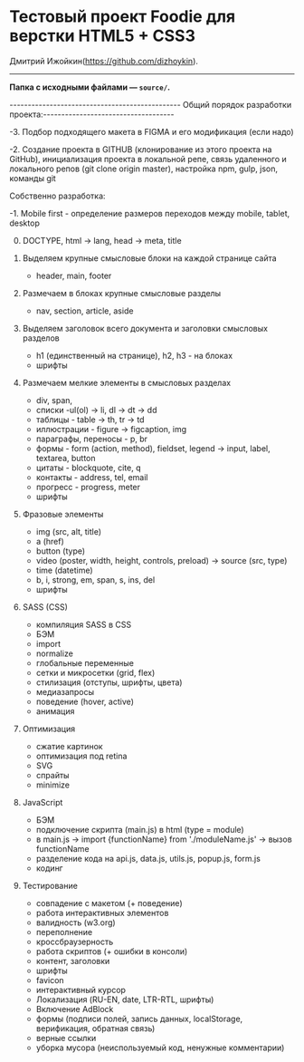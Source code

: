 # Тестовый проект Foodie для верстки HTML5 + CSS3

Дмитрий Ижойкин(https://github.com/dizhoykin).

---

**Папка с исходными файлами — `source/`.**

----------------------------------------------- Общий порядок разработки проекта:------------------------------------

-3. Подбор подходящего макета в FIGMA и его модификация (если надо)

-2. Создание проекта в GITHUB (клонирование из этого проекта на GitHub), инициализация проекта в локальной репе, связь удаленного и локального репов (git clone origin master), настройка npm, gulp, json, команды git

Собственно разработка:

-1. Mobile first - определение размеров переходов между mobile, tablet, desktop

0. DOCTYPE, html -> lang, head -> meta, title

1. Выделяем крупные смысловые блоки на каждой странице сайта
	-  header, main, footer

2. Размечаем в блоках крупные смысловые разделы
	- nav, section, article, aside

3. Выделяем заголовок всего документа и заголовки смысловых разделов
	- h1 (единственный на странице), h2, h3 - на блоках
	- шрифты

4. Размечаем мелкие элементы в смысловых разделах
	- div, span,
	- списки -ul(ol) -> li, dl -> dt -> dd
	- таблицы - table -> th, tr -> td
	- иллюстрации - figure -> figcaption, img
	- параграфы, переносы -  p, br
	- формы - form (action, method), fieldset, legend -> input, label, textarea, button
	- цитаты - blockquote, cite, q
	- контакты - address, tel, email
	- прогресс - progress, meter
	- шрифты

5. Фразовые элементы
	- img (src, alt, title)
	- a (href)
	- button (type)
	- video (poster, width, height, controls, preload) -> source (src, type)
	- time (datetime)
	- b, i, strong, em, span, s, ins, del
	- шрифты

6. SASS (CSS)
	- компиляция SASS в CSS
	- БЭМ
	- import
	- normalize
	- глобальные переменные
	- сетки и микросетки (grid, flex)
	- стилизация (отступы, шрифты, цвета)
	- медиазапросы
	- поведение (hover, active)
	- анимация

7. Оптимизация
	- сжатие картинок
	- оптимизация под retina
	- SVG
	- спрайты
	- minimize

6. JavaScript
	- БЭМ
	- подключение скрипта (main.js) в html (type = module)
	- в main.js -> import {functionName} from './moduleName.js' -> вызов functionName
	- разделение кода на api.js, data.js, utils.js, popup.js, form.js
	- кодинг

7. Тестирование
	- совпадение с макетом (+ поведение)
	- работа интерактивных элементов
	- валидность (w3.org)
	- переполнение
	- кроссбраузерность
	- работа скриптов (+ ошибки в консоли)
	- контент, заголовки
	- шрифты
	- favicon
	- интерактивный курсор
	- Локализация (RU-EN, date, LTR-RTL, шрифты)
	- Включение AdBlock
	- формы (подписи полей, запись данных, localStorage, верификация, обратная связь)
	- верные ссылки
	- уборка мусора (неиспользуемый код, ненужные комментарии)

